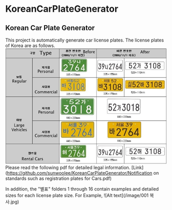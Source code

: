 # KoreanCarPlateGenerator
Korean Car Plate Generator
------------------------
This project is automatically generate car license plates.
The license plates of Korea are as follows.
![Alt text](/image/spec.jpg)
Please read the following pdf for detailed legal information.
[Link](https://github.com/sunwoolee/KoreanCarPlateGenerator/Notification on standards such as registration plates for Cars.pdf)

In addition, the "별표" folders 1 through 16 contain examples and detailed sizes for each license plate size.
For Example,
![Alt text](/image/001 복사.jpg)